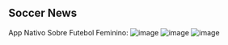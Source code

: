 ## Soccer News

App Nativo Sobre Futebol Feminino:
![image](https://user-images.githubusercontent.com/38857120/175563759-34e78279-4589-4ab4-ace1-ee716d320424.png)
![image](https://user-images.githubusercontent.com/38857120/175563786-c2d8422e-5eab-40e7-b3d0-a127cf8c1386.png)
![image](https://user-images.githubusercontent.com/38857120/175563809-396e2a1d-a28f-4724-8e3a-e90764b34910.png)

